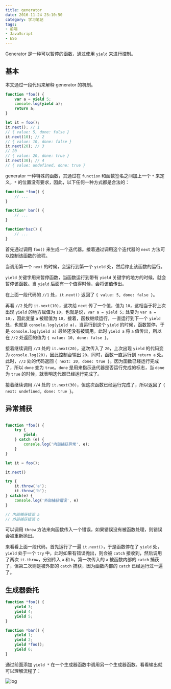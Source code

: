 ```yaml
---
title: generator
date: 2016-11-24 23:10:50
category: 学习笔记
tags:
- 前端
- JavaScript
- ES6
---
```


Generator 是一种可以暂停的函数，通过使用 `yield` 来进行控制。

<!-- more -->

## 基本

本文通过一段代码来解释 generator 的机制。

```javascript
function *foo() {
    var a = yield 5;
    console.log(yield a);
    return a;
}

let it = foo();
it.next(); // 1
// { value: 5, done: false }
it.next(10); // 2
// { value: 10, done: false }
it.next(20); // 3
// 20
// { value: 20, done: true }
it.next(30); // 4
// { value: undefined, done: true }
```

generator 一种特殊的函数，其通过在 `function` 和函数签名之间加上一个 `*` 来定义，`*` 的位置没有要求，因此，以下任何一种方式都是合法的：

```javascript
function *foo() {
    // ...
}

function* bar() {
    // ...
}

function*baz() {
    // ...
}
```

首先通过调用 `foo()` 来生成一个迭代器。接着通过调用这个迭代器的 `next` 方法可以控制该函数的流程。

当调用第一个 `next` 的时候，会运行到第一个 `yield` 处，然后停止该函数的运行。

`yield` 关键字用来暂停函数，当函数运行到带有 `yield` 关键字的地方的时候，就会暂停该函数。当 `yield` 后面有一个值得时候，会将该值传出。

在上面一段代码的 `//1` 处，`it.next()` 返回了 `{ value: 5, done: false }`。

再看 `//2` 处的 `it.next(10)`，这次给 `next` 传了一个值，值为 `10`，这相当于将上次出现 `yield` 的地方赋值为 `10`，也就是说，`var a = yield 5;` 处变为 `var a = 10;`，因此变量 `a` 被赋值为 `10`，接着，函数继续运行，一直运行到下一个 `yield` 处，也就是 `console.log(yield a)`，当运行到这个 `yield` 的时候，函数暂停，于是 `console.log(yield a)` 最终还没有被调用。此时 `yield a` 将 `a` 值传出，所以在 `//2` 处返回的值为 `{ value: 10, done: false }`。

接着继续调用 `//3` 处的 `it.next(20)`，这次传入了 `20`，上次出现 `yield` 的代码变为 `console.log(20)`，因此控制台输出 `20`，同时，函数一直运行到 `return a` 处。此时，`//3` 处的代码返回 `{ next: 20, done: true }`。因为函数已经运行完成了，所以 `done` 变为 `true`。`done` 是用来指示迭代器是否运行完成的标志，当 `done` 为 `true` 的时候，就表明迭代器已经运行完成了。

接着继续调用 `//4` 处的 `it.next(30)`，但这次函数已经运行完成了，所以返回了 `{ next: undefined, done: true }`。

## 异常捕获

```javascript

function *foo() {
    try {
        yield;
    } catch (e) {
        console.log('内部捕获异常', e);
    }
}

let it = foo();

it.next()

try {
    it.throw('a');
    it.throw('b');
} catch(e) {
    console.log('外部捕获错误', e)
}

// 内部捕获错误 a
// 外部捕获错误 b

```

可以调用 `throw` 方法来向函数传入一个错误，如果错误没有被函数处理，则错误会被重新抛出。

来看看上面一段代码，首先运行了一遍 `it.next()`，于是函数停在了 `yield` 处，`yield` 处于一个 `try` 中，此时如果有错误抛出，则会被 `catch` 接收到，然后调用了两次 `it.throw`，分别传入 `a` 和 `b`，第一次传入的 `a` 被函数内部的 `catch` 捕获了，但第二次则是被外部的 `catch` 捕获，因为函数内部的 `catch` 已经运行过一遍了。

## 生成器委托

```javascript
function *foo() {
    yield 3;
    yield 4;
    yield 5;
}

function *bar() {
    yield 1;
    yield 2;
    yield *foo();
    yield 6;
}
```

通过前面添加 `yield *` 在一个生成器函数中调用另一个生成器函数。看看输出就可以理解流程了：

![log](https://i.loli.net/2018/11/17/5befc1ebb66bf.png)